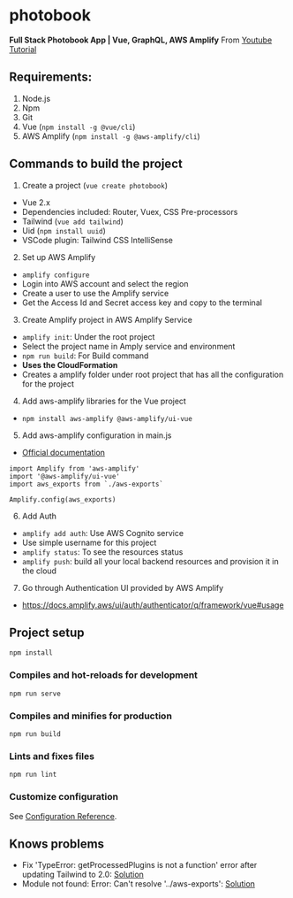 # photobook
**Full Stack Photobook App | Vue, GraphQL, AWS Amplify**
From [Youtube Tutorial](https://www.youtube.com/watch?v=w0p7ywfHesw)

## Requirements:
1. Node.js
2. Npm
3. Git
4. Vue (`npm install -g @vue/cli`)
5. AWS Amplify (`npm install -g @aws-amplify/cli`)

## Commands to build the project
1. Create a project (`vue create photobook`)
  - Vue 2.x
  - Dependencies included: Router, Vuex, CSS Pre-processors
  - Tailwind (`vue add tailwind`)
  - Uid (`npm install uuid`)
  - VSCode plugin: Tailwind CSS IntelliSense
2. Set up AWS Amplify 
  - `amplify configure`
  - Login into AWS account and select the region
  - Create a user to use the Amplify service
  - Get the Access Id and Secret access key and copy to the terminal
3. Create Amplify project in AWS Amplify Service
  - `amplify init`: Under the root project
  - Select the project name in Amply service and environment 
  - `npm run build`: For Build command  
  - **Uses the CloudFormation**
  - Creates a amplify folder under root project that has all the configuration for the project
4. Add aws-amplify libraries for the Vue project
  - `npm install aws-amplify @aws-amplify/ui-vue`
5. Add aws-amplify configuration in main.js
  - [Official documentation](https://docs.amplify.aws/start/q/integration/vue)
  ```
  import Amplify from 'aws-amplify'
  import '@aws-amplify/ui-vue'
  import aws_exports from `./aws-exports`

  Amplify.config(aws_exports)
  ```
6. Add Auth 
  - `amplify add auth`: Use AWS Cognito service
  - Use simple username for this project
  - `amplify status`: To see the resources status
  - `amplify push`: build all your local backend resources and provision it in the cloud
7. Go through Authentication UI provided by AWS Amplify
  - https://docs.amplify.aws/ui/auth/authenticator/q/framework/vue#usage

## Project setup
```
npm install
```

### Compiles and hot-reloads for development
```
npm run serve
```

### Compiles and minifies for production
```
npm run build
```

### Lints and fixes files
```
npm run lint
```

### Customize configuration
See [Configuration Reference](https://cli.vuejs.org/config/).


## Knows problems 
- Fix 'TypeError: getProcessedPlugins is not a function' error after updating Tailwind to 2.0: [Solution](https://bubalubs.io/updating-tailwind-to-v2-0/)
- Module not found: Error: Can't resolve '../aws-exports': [Solution](https://stackoverflow.com/questions/60154820/module-not-found-error-cant-resolve-aws-exports-react-native-expo-web)